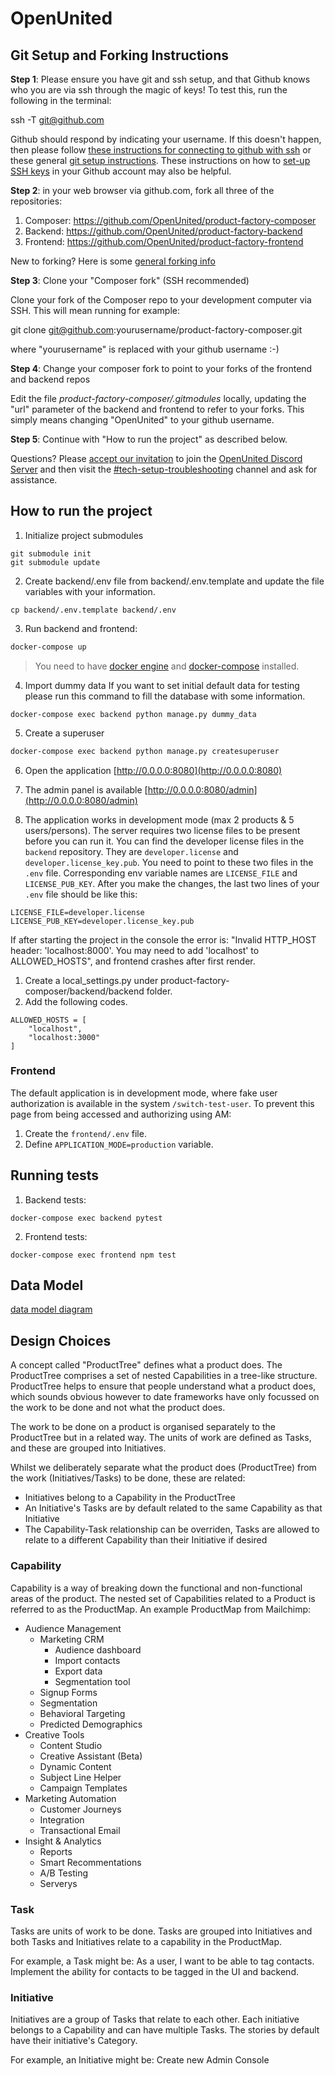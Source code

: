 # OpenUnited

## Git Setup and Forking Instructions

**Step 1**: Please ensure you have git and ssh setup, and that Github knows who you are via ssh through the magic of keys! To test this, run the following in the terminal:

ssh -T git@github.com

Github should respond by indicating your username. If this doesn't happen, then please follow [these instructions for connecting to github with ssh](https://docs.github.com/en/authentication/connecting-to-github-with-ssh) or these general [git setup instructions](https://docs.github.com/en/get-started/quickstart/set-up-git). These instructions on how to [set-up SSH keys](https://docs.github.com/en/authentication/connecting-to-github-with-ssh/adding-a-new-ssh-key-to-your-github-account) in your Github account may also be helpful.

**Step 2**: in your web browser via github.com, fork all three of the repositories:

1. Composer: https://github.com/OpenUnited/product-factory-composer
2. Backend: https://github.com/OpenUnited/product-factory-backend
3. Frontend: https://github.com/OpenUnited/product-factory-frontend

New to forking? Here is some [general forking info](https://docs.github.com/en/get-started/quickstart/fork-a-repo)

**Step 3**: Clone your "Composer fork" (SSH recommended)

Clone your fork of the Composer repo to your development computer via SSH. This will mean running for example:

git clone git@github.com:yourusername/product-factory-composer.git

where "yourusername" is replaced with your github username :-)

**Step 4**: Change your composer fork to point to your forks of the frontend and backend repos

Edit the file *product-factory-composer/.gitmodules* locally, updating the "url" parameter of the backend and frontend to refer to your forks. This simply means changing "OpenUnited" to your github username.


**Step 5**: Continue with "How to run the project" as described below. 

Questions? Please [accept our invitation](https://discord.com/invite/T3xevYvWey) to join the [OpenUnited Discord Server](https://discord.com/invite/T3xevYvWey) and then visit the [#tech-setup-troubleshooting](https://discord.com/channels/910309960477446244/929010516666503208) channel and ask for assistance.

## How to run the project

1. Initialize project submodules
```
git submodule init
git submodule update
```
2. Create backend/.env file from backend/.env.template and update the file variables with your information.
```
cp backend/.env.template backend/.env
```

3. Run backend and frontend:
```sh
docker-compose up
```
> You need to have [docker engine](https://docs.docker.com/engine/install/) and [docker-compose](https://docs.docker.com/compose/install/) installed.

4. Import dummy data
If you want to set initial default data for testing please run this command to fill the database with some information.
```
docker-compose exec backend python manage.py dummy_data
```

5. Create a superuser
```sh
docker-compose exec backend python manage.py createsuperuser
```

6. Open the application [http://0.0.0.0:8080](http://0.0.0.0:8080)

7. The admin panel is available [http://0.0.0.0:8080/admin](http://0.0.0.0:8080/admin)

8. The application works in development mode (max 2 products & 5 users/persons).
The server requires two license files to be present before you can run it. You can find the developer license files in the `backend` repository. They are `developer.license` and `developer.license_key.pub`. You need to point to these two files in the `.env` file. Corresponding env variable names are `LICENSE_FILE` and `LICENSE_PUB_KEY`. After you make the changes, the last two lines of your `.env` file should be like this:
```
LICENSE_FILE=developer.license
LICENSE_PUB_KEY=developer.license_key.pub
```

If after starting the project in the console the error is: "Invalid HTTP_HOST header: 'localhost:8000'. You may need to add 'localhost' to ALLOWED_HOSTS", and frontend crashes after first render.
1. Create a local_settings.py under product-factory-composer/backend/backend folder.
2. Add the following codes.
```
ALLOWED_HOSTS = [
    "localhost",
    "localhost:3000"
]
```


### Frontend
The default application is in development mode, where fake user authorization is available in the system `/switch-test-user`.
To prevent this page from being accessed and authorizing using AM:
1. Create the `frontend/.env` file.
2. Define `APPLICATION_MODE=production` variable.


## Running tests

1. Backend tests:
```
docker-compose exec backend pytest
```

2. Frontend tests:
```
docker-compose exec frontend npm test
```

## Data Model

[data model diagram](https://github.com/OpenUnited/product-factory-composer/blob/master/docs/diagrams/openunited-data-model%20v1.0.png)

## Design Choices

A concept called "ProductTree" defines what a product does. The ProductTree comprises a set of nested Capabilities in a tree-like structure. ProductTree helps to ensure that people understand what a product does, which sounds obvious however to date frameworks have only focussed on the work to be done and not what the product does.

The work to be done on a product is organised separately to the ProductTree but in a related way.  The units of work are defined as Tasks, and these are grouped into Initiatives.

Whilst we deliberately separate what the product does (ProductTree) from the work (Initiatives/Tasks) to be done, these are related:

* Initiatives belong to a Capability in the ProductTree
* An Initiative's Tasks are by default related to the same Capability as that Initiative
* The Capability-Task relationship can be overriden, Tasks are allowed to relate to a different Capability than their Initiative if desired

### Capability
Capability is a way of breaking down the functional and non-functional areas of the product. The nested set of Capabilities related to a Product is referred to as the ProductMap.  An example ProductMap from Mailchimp:

* Audience Management
  * Marketing CRM
    * Audience dashboard
    * Import contacts
    * Export data
    * Segmentation tool
  * Signup Forms
  * Segmentation
  * Behavioral Targeting
  * Predicted Demographics
* Creative Tools
  * Content Studio
  * Creative Assistant (Beta)
  * Dynamic Content
  * Subject Line Helper
  * Campaign Templates
* Marketing Automation
  * Customer Journeys
  * Integration
  * Transactional Email
* Insight & Analytics
  * Reports
  * Smart Recommentations
  * A/B Testing
  * Serverys

### Task
Tasks are units of work to be done. Tasks are grouped into Initiatives and both Tasks and Initiatives relate to a capability in the ProductMap.

For example, a Task might be: As a user, I want to be able to tag contacts. Implement the ability for contacts to be tagged in the UI and backend.

### Initiative
Initiatives are a group of Tasks that relate to each other. Each initiative belongs to a Capability and can have multiple Tasks. The stories by default have their initiative's Category.

For example, an Initiative might be: Create new Admin Console

